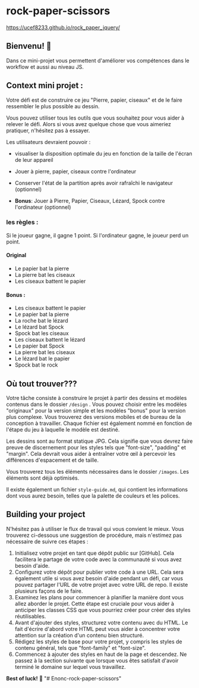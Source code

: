 # rock-paper-scissors
https://ucef8233.github.io/rock_paper_jquery/

## Bienvenu! 👋

Dans ce mini-projet vous permettent d'améliorer vos compétences dans le workflow et aussi au niveau JS.

## Context mini projet :

Votre défi est de construire ce jeu "Pierre, papier, ciseaux" et de le faire ressembler le plus possible au dessin.

Vous pouvez utiliser tous les outils que vous souhaitez pour vous aider à relever le défi. Alors si vous avez quelque chose que vous aimeriez pratiquer, n'hésitez pas à essayer.

Les utilisateurs devraient pouvoir :

- visualiser la disposition optimale du jeu en fonction de la taille de l'écran de leur appareil
- Jouer à pierre, papier, ciseaux contre l'ordinateur
- Conserver l'état de la partition après avoir rafraîchi le navigateur (optionnel)

- **Bonus**: Jouer à Pierre, Papier, Ciseaux, Lézard, Spock contre l'ordinateur (optionnel)

### les règles :

Si le joueur gagne, il gagne 1 point. Si l'ordinateur gagne, le joueur perd un point.

#### Original

- Le papier bat la pierre
- La pierre bat les ciseaux
- Les ciseaux battent le papier

#### Bonus :

- Les ciseaux battent le papier
- Le papier bat la pierre
- La roche bat le lézard
- Le lézard bat Spock
- Spock bat les ciseaux
- Les ciseaux battent le lézard
- Le papier bat Spock
- La pierre bat les ciseaux
- Le lézard bat le papier
- Spock bat le rock

## Où tout trouver???

Votre tâche consiste à construire le projet à partir des dessins et modèles contenus dans le dossier `/design` . Vous pouvez choisir entre les modèles "originaux" pour la version simple et les modèles "bonus" pour la version plus complexe. Vous trouverez des versions mobiles et de bureau de la conception à travailler. Chaque fichier est également nommé en fonction de l'étape du jeu à laquelle le modèle est destiné.

Les dessins sont au format statique JPG. Cela signifie que vous devrez faire preuve de discernement pour les styles tels que "font-size", "padding" et "margin". Cela devrait vous aider à entraîner votre œil à percevoir les différences d'espacement et de taille.

Vous trouverez tous les éléments nécessaires dans le dossier `/images`. Les éléments sont déjà optimisés.

Il existe également un fichier `style-guide.md`, qui contient les informations dont vous aurez besoin, telles que la palette de couleurs et les polices.

## Building your project

N'hésitez pas à utiliser le flux de travail qui vous convient le mieux. Vous trouverez ci-dessous une suggestion de procédure, mais n'estimez pas nécessaire de suivre ces étapes :

1. Initialisez votre projet en tant que dépôt public sur [GitHub]. Cela facilitera le partage de votre code avec la communauté si vous avez besoin d'aide.
2. Configurez votre dépôt pour publier votre code à une URL. Cela sera également utile si vous avez besoin d'aide pendant un défi, car vous pouvez partager l'URL de votre projet avec votre URL de repo. Il existe plusieurs façons de le faire.
3. Examinez les plans pour commencer à planifier la manière dont vous allez aborder le projet. Cette étape est cruciale pour vous aider à anticiper les classes CSS que vous pourriez créer pour créer des styles réutilisables.
4. Avant d'ajouter des styles, structurez votre contenu avec du HTML. Le fait d'écrire d'abord votre HTML peut vous aider à concentrer votre attention sur la création d'un contenu bien structuré.
5. Rédigez les styles de base pour votre projet, y compris les styles de contenu général, tels que "font-family" et "font-size".
6. Commencez à ajouter des styles en haut de la page et descendez. Ne passez à la section suivante que lorsque vous êtes satisfait d'avoir terminé le domaine sur lequel vous travaillez.

**Best of luck!** 🚀
"# Enonc-rock-paper-scissors"
